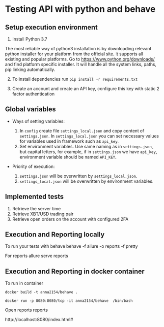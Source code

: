 # Testing API with python and behave 
 
## Setup execution environment
1. Install Python 3.7 

The most reliable way of python3 installation is by downloading relevant python installer for your platform from the official site.
It supports all existing and popular platforms. Go to https://www.python.org/downloads/ and find platform specific installer.
It will handle all the system links, paths, pip linking automatically.

2. To install dependencies run `pip install -r requirements.txt`

3. Create an account  and create an API key, configure this key with static 2 factor authentication

## Global variables

* Ways of setting variables: 
    1. In `config` create file `settings_local.json` and copy content of `settings.json`. In `settings_local.json` you can set necessary values for variables used in framework such as `api_key`.
    2. Set environment variables. Use same naming as in `settings.json`, but capital letters, for example, if in `settings.json` we have `api_key`, environment variable should be named `API_KEY`.
   

* Priority of execution:
    1. `settings.json` will be overwritten by `settings_local.json`.
    2. `settings_local.json` will be overwritten by environment variables.


## Implemented tests
1. Retrieve the server time
2. Retrieve XBT/USD trading pair
3. Retrieve open orders on the account with configured 2FA


## Execution and Reporting locally

To run your tests with behave
behave -f allure -o reports -f pretty

For reports
allure serve reports


## Execution and Reporting in docker container

To run in container  

`docker build -t anna2154/behave . `

`docker run -p 8080:8080/tcp -it anna2154/behave  /bin/bash`

 Open reports reports
 
 http://localhost:8080/index.html#
